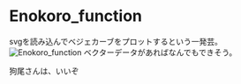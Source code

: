 # Enokoro_function

svgを読み込んでベジェカーブをプロットするという一発芸。  
![Enokoro_function](https://user-images.githubusercontent.com/51439946/103362973-54833b80-4afd-11eb-9c4a-2812f61be054.png)
ベクターデータがあればなんでもできそう。  
  
狗尾さんは、いいぞ
